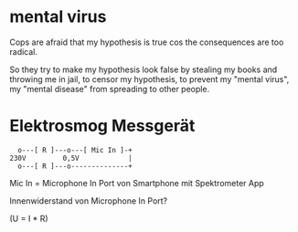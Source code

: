 # mental virus

Cops are afraid
that my hypothesis is true
cos the consequences
are too radical.

So they try to make my hypothesis look false
by stealing my books and throwing me in jail,
to censor my hypothesis,
to prevent
my "mental virus",
my "mental disease"
from spreading to other people.

# Elektrosmog Messgerät

```
  o---[ R ]---o---[ Mic In ]-+
230V         0,5V            |
  o---[ R ]---o--------------+
```

Mic In = Microphone In Port
von Smartphone mit Spektrometer App

Innenwiderstand von Microphone In Port?

(U = I * R)
